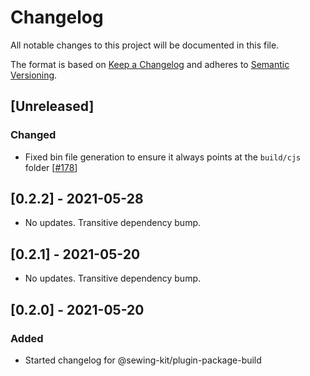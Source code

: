 # Changelog

All notable changes to this project will be documented in this file.

The format is based on [Keep a Changelog](http://keepachangelog.com/en/1.0.0/)
and adheres to [Semantic Versioning](http://semver.org/spec/v2.0.0.html).

## [Unreleased]

### Changed

- Fixed bin file generation to ensure it always points at the `build/cjs` folder [[#178](https://github.com/Shopify/sewing-kit-next/pull/178)]

## [0.2.2] - 2021-05-28

- No updates. Transitive dependency bump.

## [0.2.1] - 2021-05-20

- No updates. Transitive dependency bump.

## [0.2.0] - 2021-05-20

### Added

- Started changelog for @sewing-kit/plugin-package-build
